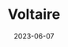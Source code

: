 ---
title: "Voltaire"
cc-type: person
born-on: 1694-11-21
date: 2023-06-07
died-on: 1778-05-30
hashtag: voltaire
tags:
  - French
  - writer
  - historian
  - philosopher
  - human being
  - dead at the moment
---